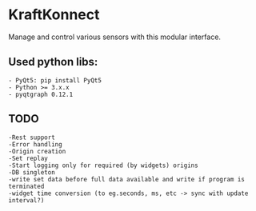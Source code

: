 # KraftKonnect
Manage and control various sensors with this modular interface.
## Used python libs:
    - PyQt5: pip install PyQt5
    - Python >= 3.x.x
    - pyqtgraph 0.12.1
## TODO
    -Rest support
    -Error handling
    -Origin creation
    -Set replay
    -Start logging only for required (by widgets) origins
    -DB singleton
    -write set data before full data available and write if program is terminated
    -widget time conversion (to eg.seconds, ms, etc -> sync with update interval?)
